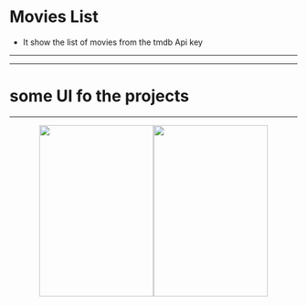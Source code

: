 # Movies List
  - It show the list of movies from the tmdb Api key

<hr>
<hr>

# some UI fo the projects
<hr>
<div>
  <div style="display:flex; margin:5px; justify-content:center; align-items:center">
    <img src="https://user-images.githubusercontent.com/96978659/159740725-d9a1a161-1ac3-492b-bcf7-d89d46061c74.png" width="200px" height="300px" />
    <img src="https://user-images.githubusercontent.com/96978659/159740840-a249d59a-f4f1-43c6-99c2-c2330f359b2a.png" width="200px" height="300px" />
  </div>
 </div>



